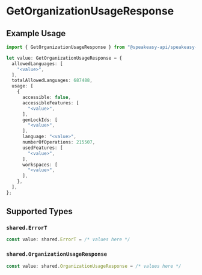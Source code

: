 # GetOrganizationUsageResponse

## Example Usage

```typescript
import { GetOrganizationUsageResponse } from "@speakeasy-api/speakeasy-client-sdk-typescript/sdk/models/operations";

let value: GetOrganizationUsageResponse = {
  allowedLanguages: [
    "<value>",
  ],
  totalAllowedLanguages: 687488,
  usage: [
    {
      accessible: false,
      accessibleFeatures: [
        "<value>",
      ],
      genLockIds: [
        "<value>",
      ],
      language: "<value>",
      numberOfOperations: 215507,
      usedFeatures: [
        "<value>",
      ],
      workspaces: [
        "<value>",
      ],
    },
  ],
};
```

## Supported Types

### `shared.ErrorT`

```typescript
const value: shared.ErrorT = /* values here */
```

### `shared.OrganizationUsageResponse`

```typescript
const value: shared.OrganizationUsageResponse = /* values here */
```

